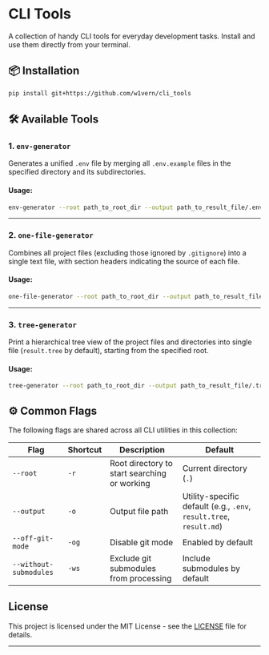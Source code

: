 # CLI Tools

A collection of handy CLI tools for everyday development tasks. Install and use them directly from your terminal.

## 📦 Installation

```bash
pip install git+https://github.com/w1vern/cli_tools
```

## 🛠 Available Tools

### 1. `env-generator`

Generates a unified `.env` file by merging all `.env.example` files in the specified directory and its subdirectories.

#### Usage:

```bash
env-generator --root path_to_root_dir --output path_to_result_file/.env
```

---

### 2. `one-file-generator`

Combines all project files (excluding those ignored by `.gitignore`) into a single text file, with section headers indicating the source of each file.

#### Usage:

```bash
one-file-generator --root path_to_root_dir --output path_to_result_file/.md
```

---

### 3. `tree-generator`

Print a hierarchical tree view of the project files and directories into single file (`result.tree` by default), starting from the specified root.

#### Usage:

```bash
tree-generator --root path_to_root_dir --output path_to_result_file/.tree
```

## ⚙️ Common Flags

The following flags are shared across all CLI utilities in this collection:

| Flag                   | Shortcut | Description                                  | Default                                                             |
| ---------------------- | -------- | -------------------------------------------- | ------------------------------------------------------------------- |
| `--root`               | `-r`     | Root directory to start searching or working | Current directory (`.`)                                             |
| `--output`             | `-o`     | Output file path                             | Utility-specific default (e.g., `.env`, `result.tree`, `result.md`) |
| `--off-git-mode`       | `-og`    | Disable git mode                             | Enabled by default                                                  |
| `--without-submodules` | `-ws`    | Exclude git submodules from processing       | Include submodules by default                                       |

## License

This project is licensed under the MIT License - see the [LICENSE](LICENSE) file for details.

---
